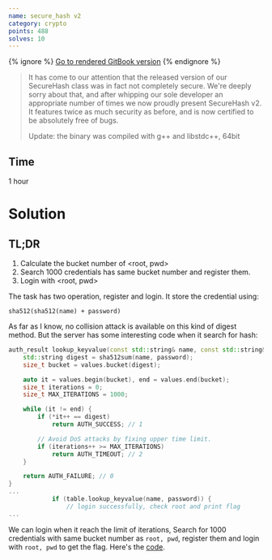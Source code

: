 ```yaml
---
name: secure_hash v2
category: crypto
points: 488
solves: 10
---
```


{% ignore %}
[Go to rendered GitBook version](https://sasdf.github.io/ctf/)
{% endignore %}

> It has come to our attention that the released version of our
> SecureHash class was in fact not completely secure.
> We're deeply sorry about that,
> and after whipping our sole developer an appropriate number of
> times we now proudly present SecureHash v2.
> It features twice as much security as before,
> and is now certified to be absolutely free of bugs.
> 
> Update: the binary was compiled with g++ and libstdc++, 64bit

## Time
1 hour

# Solution
## TL;DR
1. Calculate the bucket number of <root, pwd>
2. Search 1000 credentials has same bucket number and register them.
3. Login with <root, pwd>


The task has two operation, register and login.
It store the credential using:
```
sha512(sha512(name) + password)
```
As far as I know, no collision attack is available on this kind of digest method.
But the server has some interesting code when it search for hash:
```C++
auth_result lookup_keyvalue(const std::string& name, const std::string& password) {
    std::string digest = sha512sum(name, password);
    size_t bucket = values.bucket(digest);

    auto it = values.begin(bucket), end = values.end(bucket);
    size_t iterations = 0;
    size_t MAX_ITERATIONS = 1000;

    while (it != end) {
        if (*it++ == digest)
            return AUTH_SUCCESS; // 1

        // Avoid DoS attacks by fixing upper time limit.
        if (iterations++ >= MAX_ITERATIONS)
            return AUTH_TIMEOUT; // 2
    }

    return AUTH_FAILURE; // 0
}
...
            if (table.lookup_keyvalue(name, password)) {
                // login successfully, check root and print flag
...
```
We can login when it reach the limit of iterations,
Search for 1000 credentials with same bucket number as `root, pwd`,
register them and login with `root, pwd` to get the flag.
Here's the [code]([_files/dos.cpp]).
